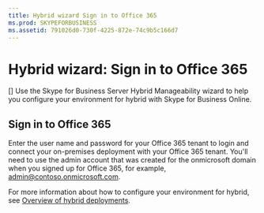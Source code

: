 ```yaml
---
title: Hybrid wizard Sign in to Office 365
ms.prod: SKYPEFORBUSINESS
ms.assetid: 791026d0-730f-4225-872e-74c9b5c166d7
---
```



# Hybrid wizard: Sign in to Office 365
[]
Use the Skype for Business Server Hybrid Manageability wizard to help you configure your environment for hybrid with Skype for Business Online.
  
    
    


## Sign in to Office 365

Enter the user name and password for your Office 365 tenant to login and connect your on-premises deployment with your Office 365 tenant. You'll need to use the admin account that was created for the onmicrosoft domain when you signed up for Office 365, for example, admin@contoso.onmicrosoft.com.
  
    
    
For more information about how to configure your environment for hybrid, see  [Overview of hybrid deployments](http://technet.microsoft.com/library/f6610f2f-c804-4f36-81fc-7aa3297bb4a2.aspx).
  
    
    

